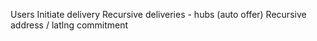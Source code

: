 Users
Initiate delivery
Recursive deliveries - hubs (auto offer)
Recursive address / latlng
commitment
